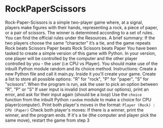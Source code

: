 # RockPaperScissors
Rock-Paper-Scissors is a simple two-player game where, at a signal, players make figures with their hands, representing a rock, a piece of paper, or a pair of scissors. The winner is determined according to a set of rules. You can find the official rules under the Resources.   A brief summary: If the two players choose the same “character” it’s a tie, and the game repeats Rock beats Scissors Paper beats Rock Scissors beats Paper You have been tasked to create a simple version of this game with Python. In your version, one player will be controlled by the computer and the other player controlled by you - the user (i.e CPU vs Player).  You should make use of the inbuilt Python module random and its choice method. Instructions: Create a new Python file and call it main.py. Inside it you'll create your game. Create a list to store all possible options: "R" for "rock",  "P" for "paper",  "S" for "scissors". When the program is run, ask the user to pick an option between "R", "P" or "S" If user input is invalid (not amongst our options), print an error, and ask for their input again (should be a loop) Use the `choice` function from the inbuilt Python `random` module to make a choice for CPU player(computer). Print both player's moves in the format: `Player (Rock) : CPU (Paper)` Check both player's moves:  If there is a winner, print the winner, and the program ends.  If it's a tie (the computer and player pick the same move), restart the game from step 3
